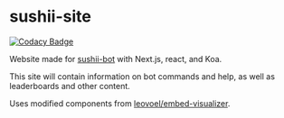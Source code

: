 # sushii-site

[![Codacy Badge](https://api.codacy.com/project/badge/Grade/5cc0ca9aefa8469a8059837bd58791c6)](https://www.codacy.com/app/drklee3/sushii-site?utm_source=github.com&amp;utm_medium=referral&amp;utm_content=drklee3/sushii-site&amp;utm_campaign=Badge_Grade)

Website made for [sushii-bot](https://github.com/drklee3/sushii-bot) with Next.js, react, and Koa.

This site will contain information on bot commands and help, as well as leaderboards and other content.

Uses modified components from [leovoel/embed-visualizer](https://github.com/leovoel/embed-visualizer).
